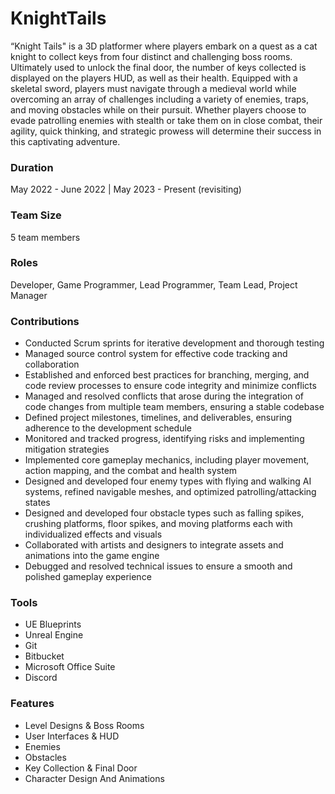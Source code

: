 # KnightTails
“Knight Tails" is a 3D platformer where players embark on a quest as a cat knight to collect keys from four distinct and challenging boss rooms. Ultimately used to unlock the final door, the number of keys collected is displayed on the players HUD, as well as their health. Equipped with a skeletal sword, players must navigate through a medieval world while overcoming an array of challenges including a variety of enemies, traps, and moving obstacles while on their pursuit. Whether players choose to evade patrolling enemies with stealth or take them on in close combat, their agility, quick thinking, and strategic prowess will determine their success in this captivating adventure.

### Duration
May 2022 - June 2022  |  May 2023 - Present (revisiting)

### Team Size
5 team members

### Roles
Developer, Game Programmer, Lead Programmer, Team Lead, Project Manager

### Contributions
- Conducted Scrum sprints for iterative development and thorough testing
- Managed source control system for effective code tracking and collaboration
- Established and enforced best practices for branching, merging, and code review processes to ensure code integrity and minimize conflicts
- Managed and resolved conflicts that arose during the integration of code changes from multiple team members, ensuring a stable codebase
- Defined project milestones, timelines, and deliverables, ensuring adherence to the development schedule
- Monitored and tracked progress, identifying risks and implementing mitigation strategies
- Implemented core gameplay mechanics, including player movement, action mapping, and the combat and health system
- Designed and developed four enemy types with flying and walking AI systems, refined navigable meshes, and optimized patrolling/attacking states
- Designed and developed four obstacle types such as falling spikes, crushing platforms, floor spikes, and moving platforms each with individualized effects and visuals
- Collaborated with artists and designers to integrate assets and animations into the game engine
- Debugged and resolved technical issues to ensure a smooth and polished gameplay experience

### Tools
- UE Blueprints
- Unreal Engine
- Git
- Bitbucket
- Microsoft Office Suite
- Discord

### Features
- Level Designs & Boss Rooms
- User Interfaces & HUD
- Enemies
- Obstacles
- Key Collection & Final Door
- Character Design And Animations
